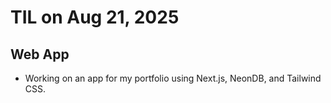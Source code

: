 # TIL on Aug 21, 2025
## Web App
- Working on an app for my portfolio using Next.js, NeonDB, and Tailwind CSS.
